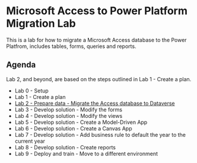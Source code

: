 # Microsoft Access to Power Platform Migration Lab

This is a lab for how to migrate a Microsoft Access database to the Power Platfrom, includes tables, forms, queries and reports.

## Agenda

Lab 2, and beyond, are based on the steps outlined in Lab 1 - Create a plan.

* Lab 0 - Setup
* Lab 1 - Create a plan
* [Lab 2 - Prepare data - Migrate the Access database to Dataverse](Lab-2/README.MD)
* Lab 3 - Develop solution - Modify the forms
* Lab 4 - Develop solution - Modify the views
* Lab 5 - Develop solution - Create a Model-Driven App
* Lab 6 - Develop solution - Create a Canvas App
* Lab 7 - Develop solution - Add business rule to default the year to the current year
* Lab 8 - Develop solution - Create reports
* Lab 9 - Deploy and train - Move to a different environment
